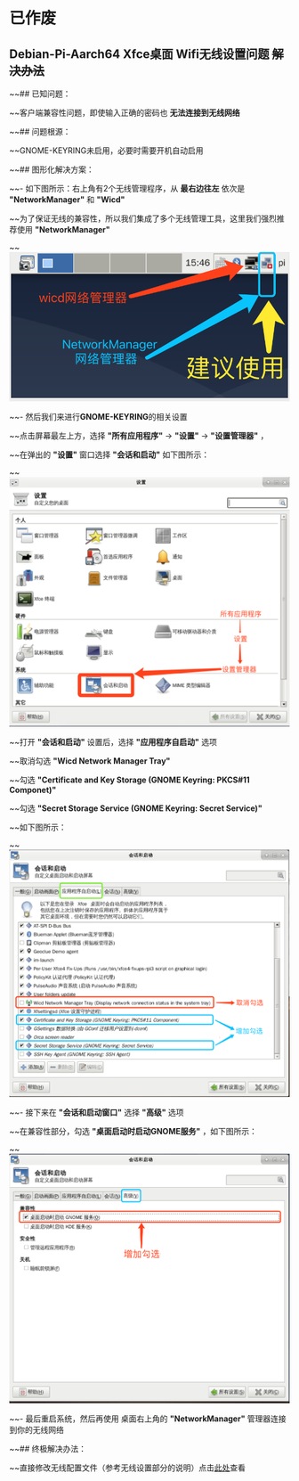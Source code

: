 # 已作废

## Debian-Pi-Aarch64 Xfce桌面  Wifi无线设置问题 ~~解决办法~~ 

~~## 已知问题：

~~客户端兼容性问题，即使输入正确的密码也 **无法连接到无线网络**

~~## 问题根源：

~~GNOME-KEYRING未启用，必要时需要开机自动启用

~~## 图形化解决方案：

~~- 如下图所示：右上角有2个无线管理程序，从 **最右边往左** 依次是 **"NetworkManager"** 和 **"Wicd"**

~~为了保证无线的兼容性，所以我们集成了多个无线管理工具，这里我们强烈推荐使用 **"NetworkManager"**

~~![wifi0](../images/wifi-key/wifi-key0.png)

~~- 然后我们来进行**GNOME-KEYRING**的相关设置

~~点击屏幕最左上方，选择 **"所有应用程序"** -> **"设置"** -> **"设置管理器"** ，

~~在弹出的 **"设置"** 窗口选择 **"会话和启动"** 如下图所示：

~~![wifi1](../images/wifi-key/wifi-key1.png)

~~打开 **"会话和启动"** 设置后，选择 **"应用程序自启动"** 选项

~~取消勾选 **"Wicd Network Manager Tray"**

~~勾选 **"Certificate and Key Storage (GNOME Keyring: PKCS#11 Componet)"**

~~勾选 **"Secret Storage Service (GNOME Keyring: Secret Service)"**

~~如下图所示：

~~![wifi2](../images/wifi-key/wifi-key2.png)

~~- 接下来在 **"会话和启动窗口"** 选择 **"高级"** 选项

~~在兼容性部分，勾选 **"桌面启动时启动GNOME服务"** ，如下图所示：

~~![wifi3](../images/wifi-key/wifi-key3.png)

~~- 最后重启系统，然后再使用 桌面右上角的 **"NetworkManager"** 管理器连接到你的无线网络


~~## 终极解决办法：

~~直接修改无线配置文件（参考无线设置部分的说明）点击[此处](../README.md#%E7%BD%91%E7%BB%9C%E9%A2%84%E9%85%8D%E7%BD%AE)查看
